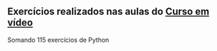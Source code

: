 ## Exercícios realizados nas aulas do [Curso em vídeo](https://www.youtube.com/playlist?list=PLHz_AreHm4dlKP6QQCekuIPky1CiwmdI6)

Somando 115 exercícios de Python
